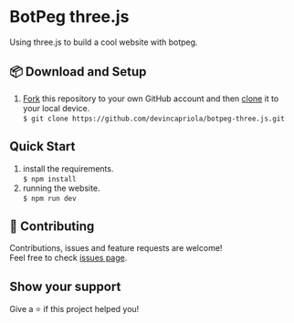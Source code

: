 # BotPeg three.js

Using three.js to build a cool website with botpeg.


## :package: Download and Setup
1. [Fork](https://help.github.com/articles/fork-a-repo/) this repository to your own GitHub account and then [clone](https://help.github.com/articles/cloning-a-repository/) it to your local device. <br /> 
`$ git clone https://github.com/devincapriola/botpeg-three.js.git`

## Quick Start
1. install the requirements. <br /> 
`$ npm install`
2. running the website. <br /> 
`$ npm run dev`

## 🤝 Contributing

Contributions, issues and feature requests are welcome!<br />Feel free to check [issues page](https://github.com/devincapriola/botpeg-three.js/issues).

## Show your support
Give a ⭐️ if this project helped you!
